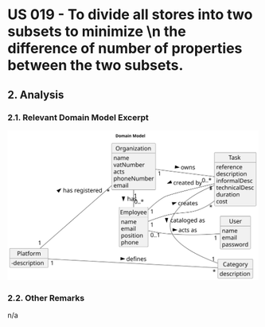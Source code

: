 # US 019 - To divide all stores into two subsets to minimize \n the difference of number of properties between the two subsets.

## 2. Analysis

### 2.1. Relevant Domain Model Excerpt 

![Domain Model](svg/us006-domain-model.svg)

### 2.2. Other Remarks

n/a